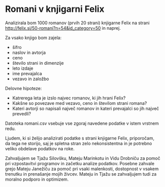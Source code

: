 ﻿Romani v knjigarni Felix
========================================

Analizirala bom 1000 romanov (prvih 20 strani) knjigarne Felix na strani 
http://felix.si/50-romani?n=54&id_category=50 in naprej.

Za vsako knjigo bom zajela:
* šifro
* naslov in avtorja
* ceno
* število strani in dimenzije
* leto izdaje
* ime prevajalca
* vezavo in založbo

Delovne hipoteze:
* Katrerega leta je izslo najvec romanov, ki jih hrani Felix?
* Kakšne so povezave med vezavo, ceno in številom strani romana?
* Kateri avtorji so napisali največ romanov in kateri prevajalci so jih največ prevedli?

Datoteka romani.csv vsebuje vse zgoraj navedene podatke v istem vrstnem redu.

Ljudem, ki si želijo analizirati podatke s strani knjigarne Felix, priporočam, da tega ne 
storijo, saj je spletna stran zelo nekonsistentna in je potrebno veliko obdelave podatkov na roke.

Zahvaljujem se Tjažu Silovšku, Mateju Marinkotu in Vidu Drobniču za pomoč pri vzpostavitvi 
programov in začetku analize podatkov.
Posebne zahvale grejo Mateju Janežiču za pomoč pri vsaki malenkosti, dostopnost v vsakem 
trenutku in prenašanje mojih živcev.
Mateju in Tjažu se zahvaljujem tudi za moralno podporo in optimizem.

